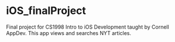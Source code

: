 # iOS_finalProject
Final project for CS1998 Intro to iOS Development taught by Cornell AppDev. This app views and searches NYT articles. 
